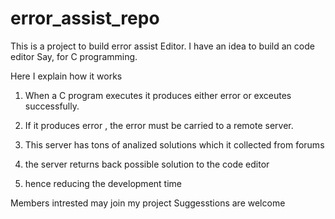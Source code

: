 error_assist_repo
=================

This is a project to build error assist Editor. I have an idea to build an code editor Say, for C programming.

Here I explain how it works 

1. When a C program executes it produces either error or exceutes successfully.

2. If it produces error , the error must be carried to a remote server.

3. This server has tons of analized solutions which it collected from forums 

4. the server returns back possible solution to the  code editor

5. hence reducing the development time

Members intrested may join my project
Suggesstions are welcome